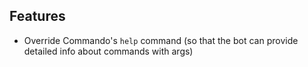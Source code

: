 ## Features
- Override Commando's `help` command (so that the bot can provide detailed info about commands with args)
